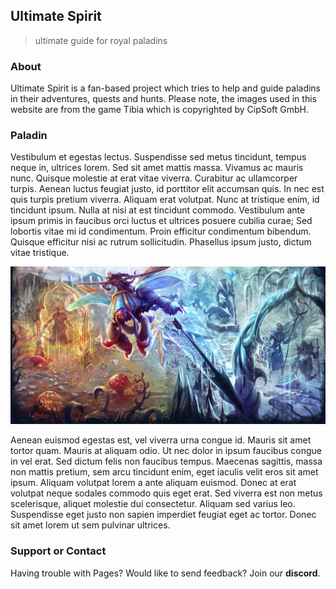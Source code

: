 ## Ultimate Spirit
> ultimate guide for royal paladins

### About
Ultimate Spirit is a fan-based project which tries to help and guide paladins in their adventures, quests and hunts. Please note, the images used in this website are from the game Tibia which is copyrighted by CipSoft GmbH.

### Paladin
Vestibulum et egestas lectus. Suspendisse sed metus tincidunt, tempus neque in, ultrices lorem. Sed sit amet mattis massa. Vivamus ac mauris nunc. Quisque molestie at erat vitae viverra. Curabitur ac ullamcorper turpis. Aenean luctus feugiat justo, id porttitor elit accumsan quis. In nec est quis turpis pretium viverra. Aliquam erat volutpat. Nunc at tristique enim, id tincidunt ipsum. Nulla at nisi at est tincidunt commodo. Vestibulum ante ipsum primis in faucibus orci luctus et ultrices posuere cubilia curae; Sed lobortis vitae mi id condimentum. Proin efficitur condimentum bibendum. Quisque efficitur nisi ac rutrum sollicitudin. Phasellus ipsum justo, dictum vitae tristique. 

![paladin](./assets/img/HeaderArtwork_WinterUpdate2019.jpg)

Aenean euismod egestas est, vel viverra urna congue id. Mauris sit amet tortor quam. Mauris at aliquam odio. Ut nec dolor in ipsum faucibus congue in vel erat. Sed dictum felis non faucibus tempus. Maecenas sagittis, massa non mattis pretium, sem arcu tincidunt enim, eget iaculis velit eros sit amet ipsum. Aliquam volutpat lorem a ante aliquam euismod. Donec at erat volutpat neque sodales commodo quis eget erat. Sed viverra est non metus scelerisque, aliquet molestie dui consectetur. Aliquam sed varius leo. Suspendisse eget justo non sapien imperdiet feugiat eget ac tortor. Donec sit amet lorem ut sem pulvinar ultrices. 

### Support or Contact

Having trouble with Pages? Would like to send feedback? Join our **discord**.
